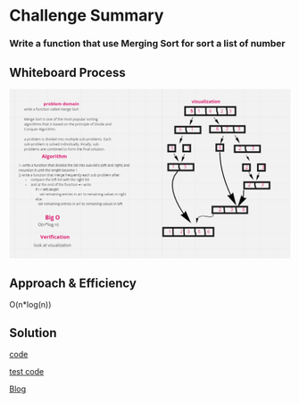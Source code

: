 # Challenge Summary

### Write a function that use Merging Sort for sort a list of number

## Whiteboard Process

![Merging Sort](../../../imgs/mergeSort.png)

## Approach & Efficiency

O(n\*log(n))

## Solution

[code](https://github.com/amarh-ayman/401_data-structures-and-algorithms/tree/main/Data-Structures/Sorting/sorting/Data-Structures/Sorting/sorting/mergeSort.py)

[test code](https://github.com/amarh-ayman/401_data-structures-and-algorithms/blob/main/Data-Structures/Sorting/tests/test_mergeSort.py)

[Blog](https://amarh-ayman.github.io/401_data-structures-and-algorithms/Data-Structures/Sorting/Data-Structures/Sorting/readme_files/Data-Structures/Sorting/readme_files/mergeSort_Blog)
